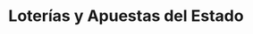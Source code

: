 ---
title: "Loterías y Apuestas del Estado"
url: /xirivella/loterias-y-apuestas-del-estado/
shop: lotería
---